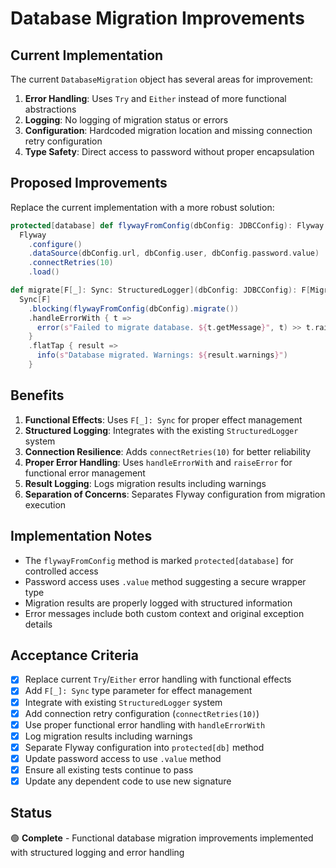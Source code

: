 # Database Migration Improvements

## Current Implementation

The current `DatabaseMigration` object has several areas for improvement:

1. **Error Handling**: Uses `Try` and `Either` instead of more functional abstractions
2. **Logging**: No logging of migration status or errors
3. **Configuration**: Hardcoded migration location and missing connection retry configuration
4. **Type Safety**: Direct access to password without proper encapsulation

## Proposed Improvements

Replace the current implementation with a more robust solution:

```scala
protected[database] def flywayFromConfig(dbConfig: JDBCConfig): Flyway =
  Flyway
    .configure()
    .dataSource(dbConfig.url, dbConfig.user, dbConfig.password.value)
    .connectRetries(10)
    .load()

def migrate[F[_]: Sync: StructuredLogger](dbConfig: JDBCConfig): F[MigrateResult] =
  Sync[F]
    .blocking(flywayFromConfig(dbConfig).migrate())
    .handleErrorWith { t =>
      error(s"Failed to migrate database. ${t.getMessage}", t) >> t.raiseError[F, MigrateResult]
    }
    .flatTap { result =>
      info(s"Database migrated. Warnings: ${result.warnings}")
    }
```

## Benefits

1. **Functional Effects**: Uses `F[_]: Sync` for proper effect management
2. **Structured Logging**: Integrates with the existing `StructuredLogger` system
3. **Connection Resilience**: Adds `connectRetries(10)` for better reliability
4. **Proper Error Handling**: Uses `handleErrorWith` and `raiseError` for functional error management
5. **Result Logging**: Logs migration results including warnings
6. **Separation of Concerns**: Separates Flyway configuration from migration execution

## Implementation Notes

- The `flywayFromConfig` method is marked `protected[database]` for controlled access
- Password access uses `.value` method suggesting a secure wrapper type
- Migration results are properly logged with structured information
- Error messages include both custom context and original exception details

## Acceptance Criteria

- [x] Replace current `Try`/`Either` error handling with functional effects
- [x] Add `F[_]: Sync` type parameter for effect management
- [x] Integrate with existing `StructuredLogger` system
- [x] Add connection retry configuration (`connectRetries(10)`)
- [x] Use proper functional error handling with `handleErrorWith`
- [x] Log migration results including warnings
- [x] Separate Flyway configuration into `protected[db]` method
- [x] Update password access to use `.value` method
- [x] Ensure all existing tests continue to pass
- [x] Update any dependent code to use new signature

## Status

🟢 **Complete** - Functional database migration improvements implemented with structured logging and error handling